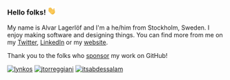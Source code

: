 ### Hello folks! <img src="https://raw.githubusercontent.com/alvarlagerlof/alvarlagerlof/main/wave.gif" width="20px">

My name is Alvar Lagerlöf and I'm a he/him from Stockholm, Sweden. I enjoy making software and designing things. You can find more from me on my [Twitter](https://twitter.com/alvarlagerlof), [LinkedIn](https://linkedin.com/in/alvarlagerlof) or my [website](https://alvar.dev).

Thank you to the folks who [sponsor](https://github.com/sponsors/alvarlagerlof) my work on GitHub!

<a href="https://github.com/lynkos"><img title="lynkos" src="https://github.com/lynkos.png" width="32"></a>
<a href="https://github.com/jtorreggiani"><img title="jtorreggiani" src="https://github.com/jtorreggiani.png" width="32"></a>
<a href="https://github.com/itsabdessalam"><img title="itsabdessalam" src="https://github.com/itsabdessalam.png" width="32"></a>

